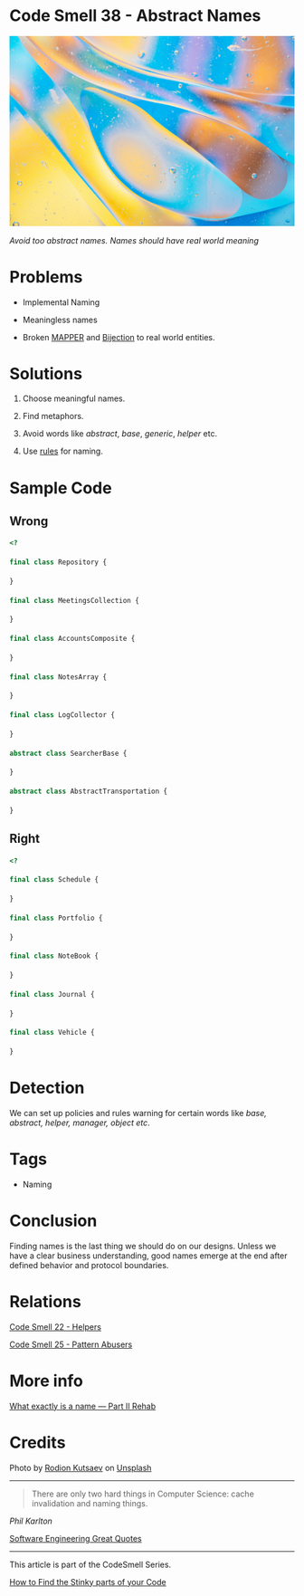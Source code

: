 # Code Smell 38 - Abstract Names

![Code Smell 38 - Abstract Names](rodion-kutsaev-F573ZRbKOEw-unsplash.jpg)

*Avoid too abstract names. Names should have real world meaning*

# Problems

- Implemental Naming

- Meaningless names

- Broken [MAPPER](../../Theory/What%20is%20(wrong%20with)%20software/readme.md) and [Bijection](../../Theory/The%20One%20and%20Only%20Software%20Design%20Principle/readme.md) to real world entities.

# Solutions

1. Choose meaningful names.

2. Find metaphors.

3. Avoid words like *abstract*, *base*, *generic*, *helper* etc.

4. Use [rules](../../Theory/What%20exactly%20is%20a%20name%20—%20Part%20II%20Rehab/readme.md) for naming.

# Sample Code

## Wrong

[Gist Url]: # (https://gist.github.com/mcsee/568bc61348f648e3e0db8434b59b92a2)
```php
<?

final class Repository {

}

final class MeetingsCollection {

}

final class AccountsComposite {

}

final class NotesArray {

}

final class LogCollector {

}

abstract class SearcherBase {

}

abstract class AbstractTransportation {

}

```

## Right

[Gist Url]: # (https://gist.github.com/mcsee/106a64e384b1348dea8b1d486b4bacc5)
```php
<?

final class Schedule {

}

final class Portfolio {

}

final class NoteBook {

}

final class Journal {

}

final class Vehicle {

}
```

# Detection

We can set up policies and rules warning for certain words like *base, abstract, helper, manager, object etc*.

# Tags

- Naming

# Conclusion

Finding names is the last thing we should do on our designs. Unless we have a clear business understanding, good names emerge at the end after defined behavior and protocol boundaries.

# Relations

[Code Smell 22 - Helpers](../../Code%20Smells/Code%20Smell%2022%20-%20Helpers/readme.md)

[Code Smell 25 - Pattern Abusers](../../Code%20Smells/Code%20Smell%2025%20-%20Pattern%20Abusers/readme.md)

# More info

[What exactly is a name — Part II Rehab](../../Theory/What%20exactly%20is%20a%20name%20—%20Part%20II%20Rehab/readme.md)

# Credits

Photo by [Rodion Kutsaev](https://unsplash.com/@frostroomhead) on [Unsplash](https://unsplash.com/s/photos/abstract)

* * *

> There are only two hard things in Computer Science: cache invalidation and naming things.

_Phil Karlton_

[Software Engineering Great Quotes](../../Quotes/Software%20Engineering%20Great%20Quotes/readme.md)

* * *

This article is part of the CodeSmell Series.

[How to Find the Stinky parts of your Code](../../Code%20Smells/How%20to%20Find%20the%20Stinky%20parts%20of%20your%20Code/readme.md)



